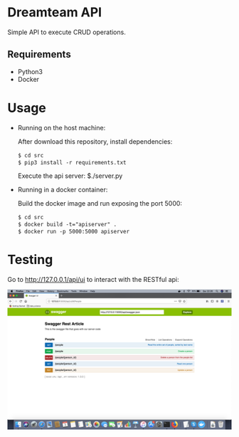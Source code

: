 # Dreamteam API

Simple API to execute CRUD operations.

## Requirements
* Python3
* Docker

# Usage
* Running on the host machine:

   After download this repository, install dependencies:
   ```
   $ cd src
   $ pip3 install -r requirements.txt
   ```
   Execute the api server:
   $./server.py

* Running in a docker container:

   Build the docker image and run exposing the port 5000:
   ```
   $ cd src
   $ docker build -t="apiserver" .
   $ docker run -p 5000:5000 apiserver
   ```

# Testing

   Go to http://127.0.0.1/api/ui to interact with the RESTful api:

   ![Screenshot](https://github.com/loide/loide.github.io/blob/master/images/dreateam_api.png?raw=true)
